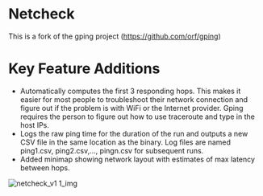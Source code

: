 # Netcheck
This is a fork of the gping project (https://github.com/orf/gping)

# Key Feature Additions
* Automatically computes the first 3 responding hops. This makes it easier for most people to troubleshoot their network connection and figure out if the problem is with WiFi or the Internet provider. Gping requires the person to figure out how to use traceroute and type in the host IPs.
* Logs the raw ping time for the duration of the run and outputs a new CSV file in the same location as the binary. Log files are named ping1.csv, ping2.csv,..., pingn.csv for subsequent runs.
* Added minimap showing network layout with estimates of max latency between hops.

![netcheck_v1 1_img](https://user-images.githubusercontent.com/78395223/131278304-c9fd15eb-28ec-4707-9899-7f432622fd40.png)
